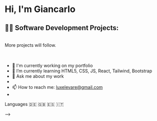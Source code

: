 <h1>Hi, I'm Giancarlo </h1>

<h2>👨‍💻 Software Development Projects:</h2 
<br>
<br>
More projects will follow.<br>
<br>
<br/>




- 🔭 I'm currently working on my portfolio
- 🌱 I’m currently learning HTML5, CSS, JS, React, Tailwind, Bootstrap
- 💬 Ask me about my work
- <br>
- 📫 How to reach me: luxelevare@gmail.com
- <br>
Languages :de: :uk: :es: :it:


-->
